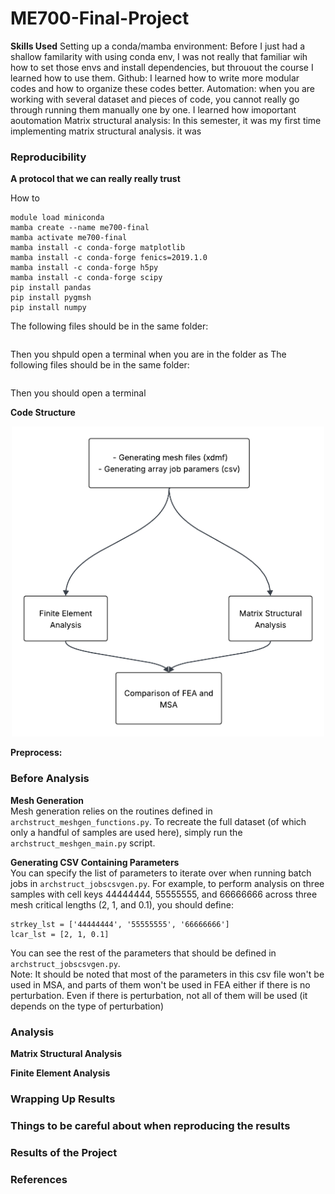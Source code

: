 # ME700-Final-Project 

**Skills Used** 
Setting up a conda/mamba environment: Before I just had a shallow familarity with using conda env, I was not really that familiar wih how to set those envs and install dependencies, but throuout the course I learned how to use them.
Github: I learned how to write more modular codes and how to organize these codes better. 
Automation: when you are working with several dataset and pieces of code, you cannot really go through running them manually one by one. I learned how imoportant aoutomation
Matrix structural analysis: In this semester, it was my first time implementing matrix structural analysis. it was 


### Reproducibility


**A protocol that we can really really trust**

How to 
```
module load miniconda
mamba create --name me700-final
mamba activate me700-final
mamba install -c conda-forge matplotlib
mamba install -c conda-forge fenics=2019.1.0
mamba install -c conda-forge h5py
mamba install -c conda-forge scipy
pip install pandas
pip install pygmsh
pip install numpy
```
The following files should be in the same folder:
```
```
Then you shpuld open a terminal when you are in the folder as 
The following files should be in the same folder:
```
```
Then you should open a terminal 

**Code Structure**

<p align="center">
<img src="https://github.com/sarajahedazad/ME700-Final-Project/blob/main/figures/final_project_flowchart.png" width="500">
</p>

**Preprocess:**
### Before Analysis   
**Mesh Generation**   
Mesh generation relies on the routines defined in `archstruct_meshgen_functions.py`. To recreate the full dataset (of which only a handful of samples are used here), simply run the `archstruct_meshgen_main.py` script.

**Generating CSV Containing Parameters**  
You can specify the list of parameters to iterate over when running batch jobs in `archstruct_jobscsvgen.py`. For example, to perform analysis on three samples with cell keys 44444444, 55555555, and 66666666 across three mesh critical lengths (2, 1, and 0.1), you should define:
```
strkey_lst = ['44444444', '55555555', '66666666']
lcar_lst = [2, 1, 0.1]
```
You can see the rest of the parameters that should be defined in `archstruct_jobscsvgen.py`.   
Note: It should be noted that most of the parameters in this csv file won't be used in MSA, and parts of them won't be used in FEA either if there is no perturbation. Even if there is perturbation, not all of them will be used (it depends on the type of perturbation)
### Analysis
**Matrix Structural Analysis**   

**Finite Element Analysis**

### Wrapping Up Results


### Things to be careful about when reproducing the results


### Results of the Project


### References









